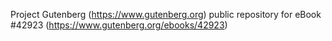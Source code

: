 Project Gutenberg (https://www.gutenberg.org) public repository for eBook #42923 (https://www.gutenberg.org/ebooks/42923)
